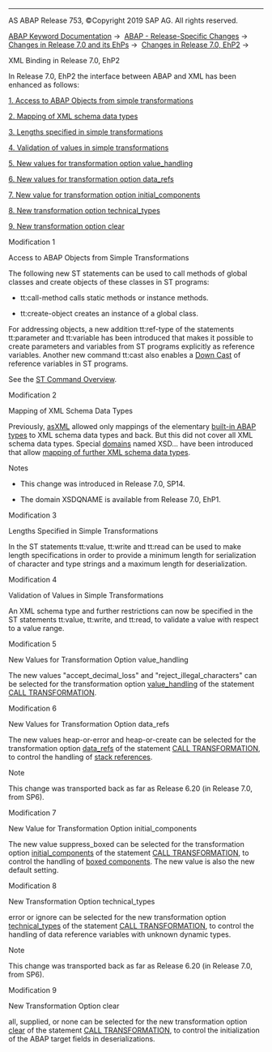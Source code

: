   

* * *

AS ABAP Release 753, ©Copyright 2019 SAP AG. All rights reserved.

[ABAP Keyword Documentation](javascript:call_link\('abenabap.htm'\)) →  [ABAP - Release-Specific Changes](javascript:call_link\('abennews.htm'\)) →  [Changes in Release 7.0 and its EhPs](javascript:call_link\('abennews-70_ehps.htm'\)) →  [Changes in Release 7.0, EhP2](javascript:call_link\('abennews-71.htm'\)) → 

XML Binding in Release 7.0, EhP2

In Release 7.0, EhP2 the interface between ABAP and XML has been enhanced as follows:

[1\. Access to ABAP Objects from simple transformations](#!ABAP_MODIFICATION_1@1@)

[2\. Mapping of XML schema data types](#!ABAP_MODIFICATION_2@2@)

[3\. Lengths specified in simple transformations](#!ABAP_MODIFICATION_3@3@)

[4\. Validation of values in simple transformations](#!ABAP_MODIFICATION_4@4@)

[5\. New values for transformation option value\_handling](#!ABAP_MODIFICATION_5@5@)

[6\. New values for transformation option data\_refs](#!ABAP_MODIFICATION_6@6@)

[7\. New value for transformation option initial\_components](#!ABAP_MODIFICATION_7@7@)

[8\. New transformation option technical\_types](#!ABAP_MODIFICATION_8@8@)

[9\. New transformation option clear](#!ABAP_MODIFICATION_9@9@)

Modification 1

Access to ABAP Objects from Simple Transformations

The following new ST statements can be used to call methods of global classes and create objects of these classes in ST programs:

-   tt:call-method calls static methods or instance methods.
    
-   tt:create-object creates an instance of a global class.
    

For addressing objects, a new addition tt:ref-type of the statements tt:parameter and tt:variable has been introduced that makes it possible to create parameters and variables from ST programs explicitly as reference variables. Another new command tt:cast also enables a [Down Cast](javascript:call_link\('abendown_cast_glosry.htm'\) "Glossary Entry") of reference variables in ST programs.

See the [ST Command Overview](javascript:call_link\('abenst_statements.htm'\)).

Modification 2

Mapping of XML Schema Data Types

Previously, [asXML](javascript:call_link\('abenasxml_glosry.htm'\) "Glossary Entry") allowed only mappings of the elementary [built-in ABAP types](javascript:call_link\('abenpredefined_abap_type_glosry.htm'\) "Glossary Entry") to XML schema data types and back. But this did not cover all XML schema data types. Special [domains](javascript:call_link\('abendomain_glosry.htm'\) "Glossary Entry") named XSD... have been introduced that allow [mapping of further XML schema data types](javascript:call_link\('abenabap_xslt_asxml_schema.htm'\)).

Notes

-   This change was introduced in Release 7.0, SP14.
    
-   The domain XSDQNAME is available from Release 7.0, EhP1.
    

Modification 3

Lengths Specified in Simple Transformations

In the ST statements tt:value, tt:write and tt:read can be used to make length specifications in order to provide a minimum length for serialization of character and type strings and a maximum length for deserialization.

Modification 4

Validation of Values in Simple Transformations

An XML schema type and further restrictions can now be specified in the ST statements tt:value, tt:write, and tt:read, to validate a value with respect to a value range.

Modification 5

New Values for Transformation Option value\_handling

The new values "accept\_decimal\_loss" and "reject\_illegal\_characters" can be selected for the transformation option [value\_handling](javascript:call_link\('abapcall_transformation_options.htm'\)) of the statement [CALL TRANSFORMATION](javascript:call_link\('abapcall_transformation.htm'\)).

Modification 6

New Values for Transformation Option data\_refs

The new values heap-or-error and heap-or-create can be selected for the transformation option [data\_refs](javascript:call_link\('abapcall_transformation_options.htm'\)) of the statement [CALL TRANSFORMATION](javascript:call_link\('abapcall_transformation.htm'\)), to control the handling of [stack references](javascript:call_link\('abenstack_reference_glosry.htm'\) "Glossary Entry").

Note

This change was transported back as far as Release 6.20 (in Release 7.0, from SP6).

Modification 7

New Value for Transformation Option initial\_components

The new value suppress\_boxed can be selected for the transformation option [initial\_components](javascript:call_link\('abapcall_transformation_options.htm'\)) of the statement [CALL TRANSFORMATION](javascript:call_link\('abapcall_transformation.htm'\)), to control the handling of [boxed components](javascript:call_link\('abenboxed_component_glosry.htm'\) "Glossary Entry"). The new value is also the new default setting.

Modification 8

New Transformation Option technical\_types

error or ignore can be selected for the new transformation option [technical\_types](javascript:call_link\('abapcall_transformation_options.htm'\)) of the statement [CALL TRANSFORMATION](javascript:call_link\('abapcall_transformation.htm'\)), to control the handling of data reference variables with unknown dynamic types.

Note

This change was transported back as far as Release 6.20 (in Release 7.0, from SP6).

Modification 9

New Transformation Option clear

all, supplied, or none can be selected for the new transformation option [clear](javascript:call_link\('abapcall_transformation_options.htm'\)) of the statement [CALL TRANSFORMATION](javascript:call_link\('abapcall_transformation.htm'\)), to control the initialization of the ABAP target fields in deserializations.